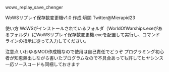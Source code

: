 wows_replay_save_chenger

WoWSリプレイ保存数変更機v1.0
作成:境闇 Twitter@Mierapid23

使い方
WoWSがインストールされているフォルダ（WorldOfWarships.exeがあるフォルダ）にWoWSリプレイ保存数変更機.exeを配置して実行し、コマンドラインの指示に従って入力してください。

注意点
いわゆるMOD作成機なので使用は自己責任でどうぞ
プログラミング初心者が知恵熱出しながら書いたプログラムなので不具合あっても許してヒヤシンス
一応ソースコードも同梱しておきます
